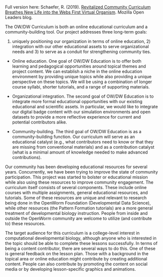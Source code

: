 Full version here: Schaefer, R. (2019). [Revitalized Community Curriculum Breathes New Life into the Webs First Virtual Organism](). Mozilla Open Leaders blog.  

The OW/DW Curriculum is both an online educational curriculum and a community-building tool. Our project addresses three long-term goals:
1) uniquely positioning our organization in terms of online education, 2) integration with our other educational assets to serve organizational needs and 3) to serve as a conduit for strengthening community ties.  

* Online education. One goal of OW/DW Education is to offer both learning and pedagogical opportunities around topical themes and project content. We can establish a niche in the online education environment by providing unique topics while also providing a unique perspective on these topics. We will be using a combination of longer course syllabi, shorter tutorials, and a range of supporting materials.  

* Organizational integration. The second goal of OW/DW Education is to integrate more formal educational opportunities with our existing educational and scientific assets. In particular, we would like to integrate our digital badge content with our simulation environments and open datasets to provide a more reflective experience for current and potential contributors alike.  

* Community-building. The third goal of OW/DW Education is as a community-building function. Our curriculum will serve as an educational catalyst (e.g., what contributors need to know or that they are missing from conventional materials) and as a contribution catalyst (what is a minimal amount of knowledge needed to make advanced contributions).  

Our community has been developing educational resources for several years. Concurrently, we have been trying to improve the state of community participation. This project was started to bolster or educational mission while also using these resources to improve community engagement. The curriculum itself consists of several components. These include online courses with multiple assignments, general educational resources, and tutorials. Some of these resources are unique and relevant to research being done in the OpenWorm Foundation (Developmental Data Science), while other resources (the Pattern Formation tutorials) are a more general treatment of developmental biology instruction. People from inside and outside the OpenWorm community are welcome to utilize (and contribute to) these resources.  

The target audience for this curriculum is a college-level interest in computational developmental biology, although anyone who is interested in the topic should be able to complete these lessons successfully. In terms of being a content contributor, there are several ways to do this. One of these is general feedback on the lesson plan. Those with a background in the topical area or online education might contribute by creating additional content. People can also contribute by promoting the content on social media or by developing lesson-specific graphics and animations.  
